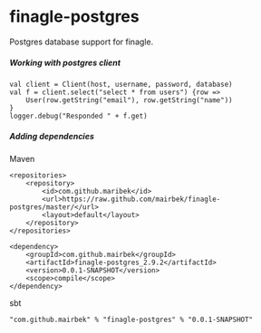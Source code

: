 finagle-postgres
================

Postgres database support for finagle.


##### Working with postgres client

	val client = Client(host, username, password, database)
	val f = client.select("select * from users") {row =>
		User(row.getString("email"), row.getString("name"))
	}
	logger.debug("Responded " + f.get)


##### Adding dependencies

Maven

	<repositories>
		<repository>
			<id>com.github.maribek</id>
			<url>https://raw.github.com/mairbek/finagle-postgres/master/</url>
			<layout>default</layout>
		</repository>
	</repositories>

	<dependency>
		<groupId>com.github.mairbek</groupId>
		<artifactId>finagle-postgres_2.9.2</artifactId>
		<version>0.0.1-SNAPSHOT</version>
		<scope>compile</scope>
	</dependency>

sbt
  
	"com.github.mairbek" % "finagle-postgres" % "0.0.1-SNAPSHOT"
